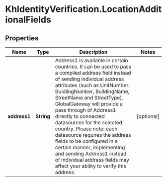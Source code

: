 # KhIdentityVerification.LocationAdditionalFields

## Properties

Name | Type | Description | Notes
------------ | ------------- | ------------- | -------------
**address1** | **String** | Address1 is available in certain countries. It can be used to pass a compiled address field instead of sending individual address attributes (such as UnitNumber, BuidlingNumber, BuildingName, StreetName and StreetType).   GlobalGateway will provide a pass through of Address1 directly to connected datasources for the selected country.   Please note: each datasource requires the address fields to be configured in a certain manner, implementing and sending Address1 instead of individual address fields may affect your ability to verify this address. | [optional] 


